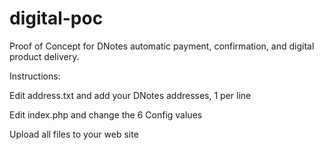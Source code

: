 # digital-poc
Proof of Concept for DNotes automatic payment, confirmation, and digital product delivery. 

Instructions: 

Edit address.txt and add your DNotes addresses, 1 per line

Edit index.php and change the 6 Config values 

Upload all files to your web site
